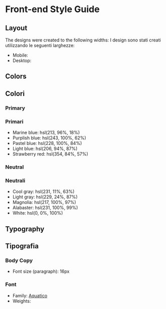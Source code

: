 # Front-end Style Guide

## Layout

The designs were created to the following widths:
I design sono stati creati utilizzando le seguenti larghezze:

- Mobile: 
- Desktop: 

## Colors
## Colori

### Primary
### Primari

- Marine blue: hsl(213, 96%, 18%)
- Purplish blue: hsl(243, 100%, 62%)
- Pastel blue: hsl(228, 100%, 84%)
- Light blue: hsl(206, 94%, 87%)
- Strawberry red: hsl(354, 84%, 57%)

### Neutral
### Neutrali

- Cool gray: hsl(231, 11%, 63%)
- Light gray: hsl(229, 24%, 87%)
- Magnolia: hsl(217, 100%, 97%)
- Alabaster: hsl(231, 100%, 99%)
- White: hsl(0, 0%, 100%)

## Typography
## Tipografia

### Body Copy

- Font size (paragraph): 16px

### Font

- Family: [Aquatico](https://www.dafontfree.io/aquatico-font-free/)
- Weights: 